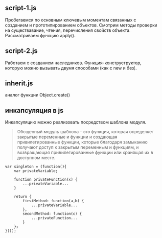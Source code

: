## script-1.js
Пробегаемся по основным ключевым моментам связанных с созданием и прототипированием объектов. Смотрим методы проверки на существавание, чтения, перечисления свойств объекта. Рассматриваем функцию apply().

## script-2.js
Работаем с созданием наследников. Функция-конструструктор, которую можно вызывать двумя способами (как с new и без).

## inherit.js
аналог функции Object.create()

## инкапсуляция в js
Инкапсуляцию можно реализовать посредством шаблона модуля. 

> Обощенный модуль шаблона - это функция, которая определяет закрытые переменные и функции и создающая привилегированные функции, которые благодаря замыканию получают доступ к закрытым переменным и функциям, и возвращающая привилегированные функции или хранящая их в доступном месте.

```
var singleton = (function(){
	var privateVariable;

	function privateFunction(x) {
		...privateVariable...
	}

	return {
		firstMethod: function(a,b) {
			...privateVariable...
		},
		secondMethod: function(c) {
			...privateFunction...
		}
	};
}());
```